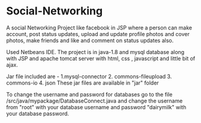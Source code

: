 # Social-Networking
A social Networking Project like facebook in JSP where a person can make account, post status updates, upload and update profile photos and cover photos, make friends and like and comment on status updates also.

Used Netbeans IDE. The project is in java-1.8 and mysql database along with JSP and apache tomcat server with html, css , javascript and little bit of ajax.

Jar file included are - 1.mysql-connector 2. commons-fileupload 3. commons-io 4. json These jar files are available in "jar" folder

To change the username and password for databases go to the file /src/java/mypackage/DatabaseConnect.java and change the username from "root" with your database username and password "dairymilk" with your database password.
